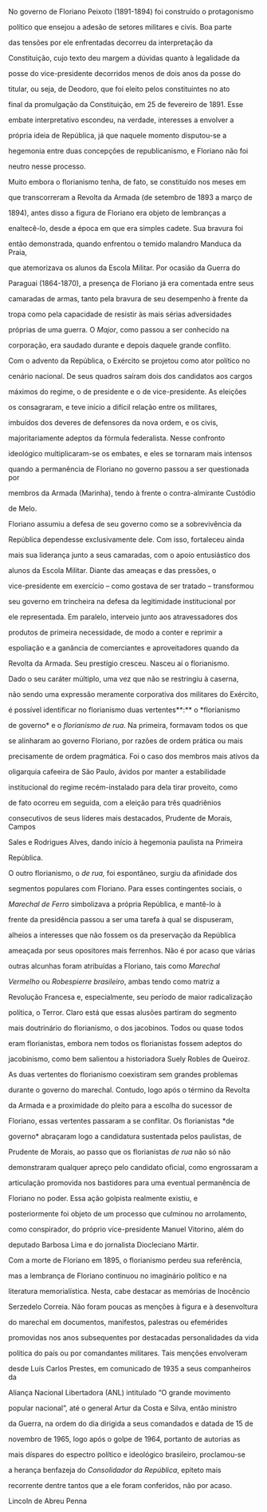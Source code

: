 

No governo de Floriano Peixoto (1891-1894) foi construído o protagonismo

político que ensejou a adesão de setores militares e civis. Boa parte

das tensões por ele enfrentadas decorreu da interpretação da

Constituição, cujo texto deu margem a dúvidas quanto à legalidade da

posse do vice-presidente decorridos menos de dois anos da posse do

titular, ou seja, de Deodoro, que foi eleito pelos constituintes no ato

final da promulgação da Constituição, em 25 de fevereiro de 1891. Esse

embate interpretativo escondeu, na verdade, interesses a envolver a

própria ideia de República, já que naquele momento disputou-se a

hegemonia entre duas concepções de republicanismo, e Floriano não foi

neutro nesse processo.



Muito embora o florianismo tenha, de fato, se constituído nos meses em

que transcorreram a Revolta da Armada (de setembro de 1893 a março de

1894), antes disso a figura de Floriano era objeto de lembranças a

enaltecê-lo, desde a época em que era simples cadete. Sua bravura foi

então demonstrada, quando enfrentou o temido malandro Manduca da Praia,

que atemorizava os alunos da Escola Militar. Por ocasião da Guerra do

Paraguai (1864-1870), a presença de Floriano já era comentada entre seus

camaradas de armas, tanto pela bravura de seu desempenho à frente da

tropa como pela capacidade de resistir às mais sérias adversidades

próprias de uma guerra. O *Major*, como passou a ser conhecido na

corporação, era saudado durante e depois daquele grande conflito.



Com o advento da República, o Exército se projetou como ator político no

cenário nacional. De seus quadros saíram dois dos candidatos aos cargos

máximos do regime, o de presidente e o de vice-presidente. As eleições

os consagraram, e teve início a difícil relação entre os militares,

imbuídos dos deveres de defensores da nova ordem, e os civis,

majoritariamente adeptos da fórmula federalista. Nesse confronto

ideológico multiplicaram-se os embates, e eles se tornaram mais intensos

quando a permanência de Floriano no governo passou a ser questionada por

membros da Armada (Marinha), tendo à frente o contra-almirante Custódio

de Melo.



Floriano assumiu a defesa de seu governo como se a sobrevivência da

República dependesse exclusivamente dele. Com isso, fortaleceu ainda

mais sua liderança junto a seus camaradas, com o apoio entusiástico dos

alunos da Escola Militar. Diante das ameaças e das pressões, o

vice-presidente em exercício – como gostava de ser tratado – transformou

seu governo em trincheira na defesa da legitimidade institucional por

ele representada. Em paralelo, interveio junto aos atravessadores dos

produtos de primeira necessidade, de modo a conter e reprimir a

espoliação e a ganância de comerciantes e aproveitadores quando da

Revolta da Armada. Seu prestígio cresceu. Nasceu aí o florianismo.



Dado o seu caráter múltiplo, uma vez que não se restringiu à caserna,

não sendo uma expressão meramente corporativa dos militares do Exército,

é possível identificar no florianismo duas vertentes**:** o *florianismo

de governo* e o *florianismo de rua*. Na primeira, formavam todos os que

se alinharam ao governo Floriano, por razões de ordem prática ou mais

precisamente de ordem pragmática. Foi o caso dos membros mais ativos da

oligarquia cafeeira de São Paulo, ávidos por manter a estabilidade

institucional do regime recém-instalado para dela tirar proveito, como

de fato ocorreu em seguida, com a eleição para três quadriênios

consecutivos de seus líderes mais destacados, Prudente de Morais, Campos

Sales e Rodrigues Alves, dando início à hegemonia paulista na Primeira

República.



O outro florianismo, o *de rua,* foi espontâneo, surgiu da afinidade dos

segmentos populares com Floriano. Para esses contingentes sociais, o

*Marechal* *de Ferro* simbolizava a própria República, e mantê-lo à

frente da presidência passou a ser uma tarefa à qual se dispuseram,

alheios a interesses que não fossem os da preservação da República

ameaçada por seus opositores mais ferrenhos. Não é por acaso que várias

outras alcunhas foram atribuídas a Floriano, tais como *Marechal*

*Vermelho* ou *Robespierre brasileiro*, ambas tendo como matriz a

Revolução Francesa e, especialmente, seu período de maior radicalização

política, o Terror. Claro está que essas alusões partiram do segmento

mais doutrinário do florianismo, o dos jacobinos. Todos ou quase todos

eram florianistas, embora nem todos os florianistas fossem adeptos do

jacobinismo, como bem salientou a historiadora Suely Robles de Queiroz.



As duas vertentes do florianismo coexistiram sem grandes problemas

durante o governo do marechal. Contudo, logo após o término da Revolta

da Armada e a proximidade do pleito para a escolha do sucessor de

Floriano, essas vertentes passaram a se conflitar. Os florianistas *de

governo* abraçaram logo a candidatura sustentada pelos paulistas, de

Prudente de Morais, ao passo que os florianistas *de rua* não só não

demonstraram qualquer apreço pelo candidato oficial, como engrossaram a

articulação promovida nos bastidores para uma eventual permanência de

Floriano no poder. Essa ação golpista realmente existiu, e

posteriormente foi objeto de um processo que culminou no arrolamento,

como conspirador, do próprio vice-presidente Manuel Vitorino, além do

deputado Barbosa Lima e do jornalista Diocleciano Mártir.



Com a morte de Floriano em 1895, o florianismo perdeu sua referência,

mas a lembrança de Floriano continuou no imaginário político e na

literatura memorialística. Nesta, cabe destacar as memórias de Inocêncio

Serzedelo Correia. Não foram poucas as menções à figura e à desenvoltura

do marechal em documentos, manifestos, palestras ou efemérides

promovidas nos anos subsequentes por destacadas personalidades da vida

política do país ou por comandantes militares. Tais menções envolveram

desde Luís Carlos Prestes, em comunicado de 1935 a seus companheiros da

Aliança Nacional Libertadora (ANL) intitulado “O grande movimento

popular nacional”, até o general Artur da Costa e Silva, então ministro

da Guerra, na ordem do dia dirigida a seus comandados e datada de 15 de

novembro de 1965, logo após o golpe de 1964, portanto de autorias as

mais díspares do espectro político e ideológico brasileiro, proclamou-se

a herança benfazeja do *Consolidador da República*, epíteto mais

recorrente dentre tantos que a ele foram conferidos, não por acaso.



Lincoln de Abreu Penna



